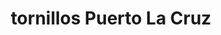 ---
title: "tornillos Puerto La Cruz"
url: /barcelona/tornillos-puerto-la-cruz/
shop: Eisenwaren
---